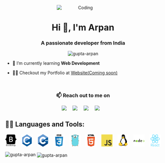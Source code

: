 <p align="center">
<img align="center" alt="Coding" width="170" src="https://mir-s3-cdn-cf.behance.net/project_modules/max_1200/06f21a161921919.63cd7887d0a70.gif" style="display: block; margin: 0 auto;">
</p>

<h1 align="center">Hi 👋, I'm Arpan</h1>
<h3 align="center">A passionate developer from India</h3>

<p align="center"> <img src="https://komarev.com/ghpvc/?username=gupta-arpan&label=Profile%20views&color=eb4034&style=for-the-badge" alt="gupta-arpan" /> </p>

- 🌱 I’m currently learning **Web Development**

- 👨‍💻 Checkout my Portfolio at [Website(Coming soon)]()

<br>
<!-- <p align="center"> <a href="https://github.com/ryo-ma/github-profile-trophy"><img src="https://github-profile-trophy.vercel.app/?username=gupta-arpan" alt="gupta-arpan" /></a> </p> -->

<h3 align="center">📫 Reach out to me on</h3>
<p align="center">
  <a target="_blank"href="https://www.linkedin.com/in/gupta-arpan"><img src="https://img.shields.io/badge/linkedin-%230077B5.svg?&style=for-the-badge&logo=linkedin&logoColor=white" /></a>&nbsp;&nbsp;&nbsp;&nbsp;
    <a href="https://www.instagram.com/gupta_arpan456/"><img src="https://img.shields.io/badge/Instagram-E4405F?style=for-the-badge&logo=instagram&logoColor=white" /></a>&nbsp;&nbsp;&nbsp;&nbsp;
  <a href="mailto:arpan6095@gmail.com?subject=Hello%20Arpan,%20From%20Github"><img src="https://img.shields.io/badge/gmail-%23D14836.svg?&style=for-the-badge&logo=gmail&logoColor=white" /></a>&nbsp;&nbsp;&nbsp;&nbsp;
  <a target="_blank"href="https://twitter.com/gupta_arpan6095"><img src="https://img.shields.io/badge/twitter-%231DA1F2.svg?&style=for-the-badge&logo=twitter&logoColor=white" /></a>&nbsp;&nbsp;&nbsp;&nbsp;
</p>



## 👨‍💻 Languages and Tools:
<p align="center" style="display: flex; justify-content: center; gap: 15px; margin-top: 20px;" > <a href="https://getbootstrap.com" target="_blank" rel="noreferrer"> <img src="https://raw.githubusercontent.com/devicons/devicon/master/icons/bootstrap/bootstrap-plain-wordmark.svg" alt="bootstrap" width="40" height="40"/> </a> <a href="https://www.cprogramming.com/" target="_blank" rel="noreferrer"> <img src="https://raw.githubusercontent.com/devicons/devicon/master/icons/c/c-original.svg" alt="c" width="40" height="40"/> </a> <a href="https://www.w3schools.com/cpp/" target="_blank" rel="noreferrer"> <img src="https://raw.githubusercontent.com/devicons/devicon/master/icons/cplusplus/cplusplus-original.svg" alt="cplusplus" width="40" height="40"/> </a> <a href="https://www.w3schools.com/css/" target="_blank" rel="noreferrer"> <img src="https://raw.githubusercontent.com/devicons/devicon/master/icons/css3/css3-original-wordmark.svg" alt="css3" width="40" height="40"/> </a> <a href="https://golang.org" target="_blank" rel="noreferrer"> <img src="https://raw.githubusercontent.com/devicons/devicon/master/icons/go/go-original.svg" alt="go" width="40" height="40"/> </a> <a href="https://www.w3.org/html/" target="_blank" rel="noreferrer"> <img src="https://raw.githubusercontent.com/devicons/devicon/master/icons/html5/html5-original-wordmark.svg" alt="html5" width="40" height="40"/> </a> <a href="https://developer.mozilla.org/en-US/docs/Web/JavaScript" target="_blank" rel="noreferrer"> <img src="https://raw.githubusercontent.com/devicons/devicon/master/icons/javascript/javascript-original.svg" alt="javascript" width="40" height="40"/> </a> <a href="https://www.linux.org/" target="_blank" rel="noreferrer"> <img src="https://raw.githubusercontent.com/devicons/devicon/master/icons/linux/linux-original.svg" alt="linux" width="40" height="40"/> </a> <a href="https://nodejs.org" target="_blank" rel="noreferrer"> <img src="https://raw.githubusercontent.com/devicons/devicon/master/icons/nodejs/nodejs-original-wordmark.svg" alt="nodejs" width="40" height="40"/> </a> <a href="https://reactjs.org/" target="_blank" rel="noreferrer"> <img src="https://raw.githubusercontent.com/devicons/devicon/master/icons/react/react-original-wordmark.svg" alt="react" width="40" height="40"/> </a> </p>

<p><img align="left" src="https://github-readme-stats.vercel.app/api/top-langs?username=gupta-arpan&show_icons=true&locale=en&layout=compact&theme=tokyonight" alt="gupta-arpan" /></p>

<p>&nbsp;<img align="center" src="https://github-readme-stats.vercel.app/api?username=gupta-arpan&show_icons=true&locale=en&theme=tokyonight" alt="gupta-arpan" /></p>

